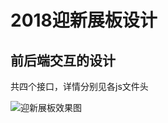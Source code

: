 # 2018迎新展板设计

## 前后端交互的设计
共四个接口，详情分别见各js文件头

![迎新展板效果图](http://paanuai24.bkt.clouddn.com/%E8%BF%8E%E6%96%B0%E5%B1%95%E6%9D%BF%E6%95%88%E6%9E%9C%E5%9B%BE.png)